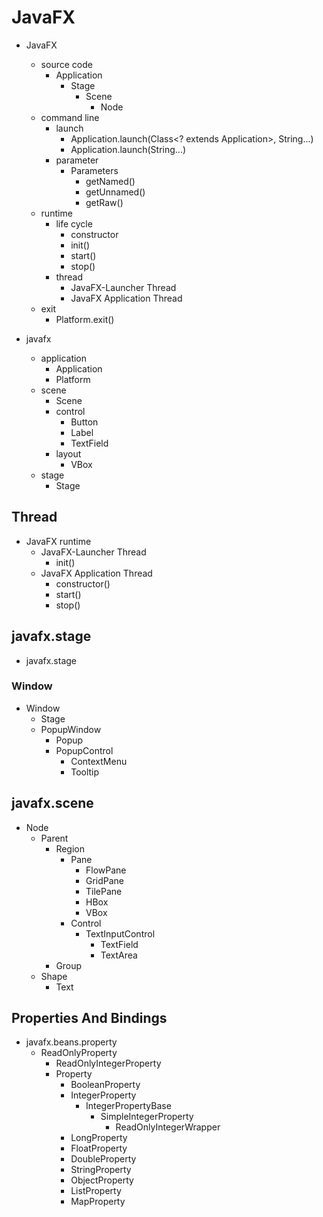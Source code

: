 # JavaFX

- JavaFX
    - source code
        - Application
            - Stage
                - Scene
                    - Node
    - command line
        - launch
            - Application.launch(Class<? extends Application>, String...)
            - Application.launch(String...)
        - parameter
            - Parameters
                - getNamed()
                - getUnnamed()
                - getRaw()
    - runtime
        - life cycle
            - constructor
            - init()
            - start()
            - stop()
        - thread
            - JavaFX-Launcher Thread
            - JavaFX Application Thread
    - exit
        - Platform.exit()

- javafx
    - application
        - Application
        - Platform
    - scene
        - Scene
        - control
            - Button
            - Label
            - TextField
        - layout
            - VBox
    - stage
        - Stage

## Thread

- JavaFX runtime
    - JavaFX-Launcher Thread
        - init()
    - JavaFX Application Thread
        - constructor()
        - start()
        - stop()

## javafx.stage

- javafx.stage

### Window

- Window
    - Stage
    - PopupWindow
        - Popup
        - PopupControl
            - ContextMenu
            - Tooltip

## javafx.scene

- Node
    - Parent
        - Region
            - Pane
                - FlowPane
                - GridPane
                - TilePane
                - HBox
                - VBox
            - Control
                - TextInputControl
                    - TextField
                    - TextArea
        - Group
    - Shape
        - Text

## Properties And Bindings

- javafx.beans.property
    - ReadOnlyProperty
        - ReadOnlyIntegerProperty
        - Property
            - BooleanProperty
            - IntegerProperty
                - IntegerPropertyBase
                    - SimpleIntegerProperty
                        - ReadOnlyIntegerWrapper
            - LongProperty
            - FloatProperty
            - DoubleProperty
            - StringProperty
            - ObjectProperty
            - ListProperty
            - MapProperty





